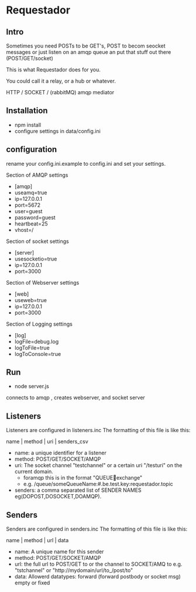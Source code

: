 # Requestador #

## Intro ##
Sometimes you need POSTs to be GET's, POST to becom seocket messages or
just listen on an amqp queue an put that stuff out there (POST/GET/socket)

This is what Requestador does for you.

You could call it a relay, or a hub or whatever.

HTTP / SOCKET / (rabbitMQ) amqp mediator

## Installation ##
* npm install
* configure settings in data/config.ini

## configuration ##
rename your config.ini.example to config.ini and set your settings.

Section of AMQP settings
* [amqp]
* useamq=true
* ip=127.0.0.1
* port=5672
* user=guest
* password=guest
* heartbeat=25
* vhost=/

Section of socket settings
* [server]
* usesocketio=true
* ip=127.0.0.1
* port=3000

Section of Webserver settings
* [web]
* useweb=true
* ip=127.0.0.1
* port=3000


Section of Logging settings
* [log]
* logFile=debug.log
* logToFile=true
* logToConsole=true

## Run ##
* node server.js

connects to amqp , creates webserver, and socket server

## Listeners ##
Listeners are configured in listeners.inc
The formatting of this file is like this:

name | method | uri | senders_csv

* name: a unique identifier for a listener
* method:  POST/GET/SOCKET/AMQP
* uri: The socket channel "testchannel" or a certain uri "/testuri" on the current domain.
  * foramqp this is in the format "QUEUE:key:exchange"
  * e.g. /queue/someQueueName:#.be.test.key:requestador.topic
* senders: a comma separated list of SENDER NAMES eg(DOPOST,DOSOCKET,DOAMQP).

## Senders ##
Senders are configured in senders.inc
The formatting of this file is like this:

name | method | url | data
* name: A unique name for this sender
* method: POST/GET/SOCKET/AMQP
* url: the full url to POST/GET to or the channel to SOCKET/AMQ to
e.g. "tstchannel" or "http://mydomain/url/to_/post/to"
* data: Allowerd datatypes: forward (forward postbody or socket msg) empty or fixed
